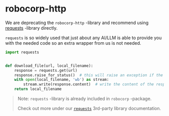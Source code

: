 # robocorp-http

We are deprecating the `robocorp-http` -library and recommend using
[requests](https://pypi.org/project/requests/) -library directly.

`requests` is so widely used that just about any AI/LLM is able to provide you with the needed code so an extra wrapper
from us is not needed.

```python
import requests


def download_file(url, local_filename):
    response = requests.get(url)
    response.raise_for_status()  # this will raise an exception if the request fails
    with open(local_filename, 'wb') as stream:
        stream.write(response.content)  # write the content of the response to a file
    return local_filename
```

> Note: `requests` -library is already included in `robocorp` -package.
> 
> Check out more under our [`requests`](https://github.com/robocorp/robocorp/blob/master/docs/3rd_party/requests/README.md)
> 3rd-party library documentation. 
